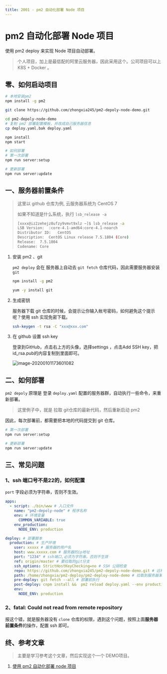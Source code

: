 ```yaml
---
title: 2001 - pm2 自动化部署 Node 项目
---
```




# pm2 自动化部署 Node 项目

使用 pm2 deploy 来实现 Node 项目自动部署。



> 个人项目，加上是最低配的阿里云服务器，因此采用这个。公司项目可以上 K8S + Docker 。



## 零、如何启动项目

```bash
# 本地安装pm2
npm install -g pm2

git clone https://github.com/zhongxia245/pm2-depoly-node-demo.git

cd pm2-depoly-node-demo
# 复制 pm2 部署配置模板，并改成自己服务器信息
cp deploy.yaml.bak deploy.yaml

npm install 
npm start

# 如何部署
# 第一次部署
npm run server:setup

# 更新部署
npm run server:update
```



## 一、服务器前置条件

> 这里以 github 仓库为例, 云服务器系统为 CentOS 7 
>
> 如果不知道是什么系统，执行 `lsb_release -a`
>
> ```bash
> [xxxx@iz2zehejz8ufzy9vmvt9xlz ~]$ lsb_release -a
> LSB Version:	:core-4.1-amd64:core-4.1-noarch
> Distributor ID:	CentOS
> Description:	CentOS Linux release 7.5.1804 (Core)
> Release:	7.5.1804
> Codename:	Core
> ```



1. 安装 pm2 、git

   `pm2 deploy` 会在 服务器上自动去 `git fetch` 仓库代码，因此需要服务器安装 `git`

   ```bash
   npm install -g pm2
   
   yum -y install git
   ```

2. 生成密钥

   服务器下载 git 仓库的时候，会提示让你输入帐号密码，如何避免这个提示呢？使用 ssh 实现免密下载。

   ```bash
   ssh-keygen -t rsa -C "xxx@xxx.com"
   ```

   

3. 在 github 设置 ssh key

   登录到GitHub，点击右上方的头像，选择settings ，点击Add SSH key，把id_rsa.pub的内容复制到里面即可。

   ![image-20200101173601082](https://tva1.sinaimg.cn/large/006tNbRwly1gah73l7nj5j313i0jgwmk.jpg)





## 二、如何部署

`pm2 depoly` 原理是 登录 `deploy.yaml` 配置的服务器群，自动执行一些命令，来重新部署。

> 这里例子中，就是 拉取 git仓库的最新代码，然后重新启动 pm2

因此，每次部署前，都需要把本地的代码提交到 git 仓库。

```bash
# 第一次部署
npm run server:setup

# 更新部署
npm run server:update
```



## 三、常见问题

### 1、ssh 端口号不是22的，如何配置

`port` 字段必须为字符串，否则不生效。

```yaml
apps:
  - script: ./bin/www # 入口文件
    name: "pm2-depoly-node" # 程序名称
    env: # 环境变量
      COMMON_VARIABLE: true
    env_production:
      NODE_ENV: production

deploy: # 部署脚本
  production: # 生产环境
    user: xxxxx # 服务器的用户名
    host: www.xxxxx.com # 服务器的ip地址
    port: "1234" # ssh端口,必须为字符串，否则不生效
    ref: origin/master # 要拉取的git分支
    ssh_options: StrictHostKeyChecking=no # SSH 公钥检查
    repo: https://github.com/zhongxia245/pm2-depoly-node-demo.git # 远程仓库地址
    path: /home/zhongxia/pm2-deploy/pm2-deploy-node-demo # 拉取到服务器某个目录下
    pre-deploy: git fetch --all # 部署前执行
    post-deploy: cnpm install &&  pm2 reload deploy.yaml --env production # 部署后执行
    env:
      NODE_ENV: production
```



### 2、fatal: Could not read from remote repository

报这个错，就是服务器没有 `clone` 仓库的权限，遇到这个问题，按照上面**服务器前置条件**的操作，配置 ssh 即可。 





## 终、参考文章

> 主要是学习参考这个文章，然后实现这个一个 DEMO项目。

1. [使用 pm2 自动化部署 node 项目](https://juejin.im/post/5b823506e51d4538d517662f)